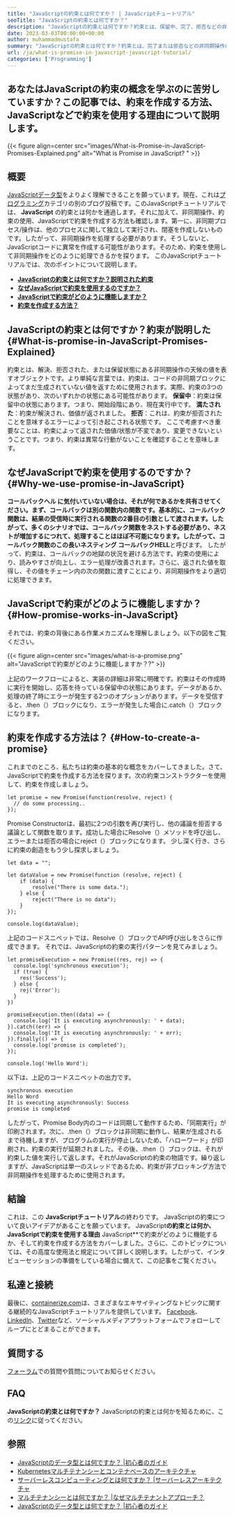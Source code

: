 ```yaml
---
title: "JavaScriptの約束とは何ですか？ | JavaScriptチュートリアル" 
seoTitle: "JavaScriptの約束とは何ですか？" 
description: "JavaScriptの約束とは何ですか？約束とは、保留中、完了、拒否などの非同期操作の最終結果を与えるコードのブロックです。" 
date: 2023-03-03T00:00:00+00:00
author: muhammadmustafa
summary: "JavaScriptの約束とは何ですか？約束とは、完了または拒否などの非同期操作の最終結果を与えるコードのブロックです。" 
url: /ja/what-is-promise-in-javascript-javascript-tutorial/
categories: ['Programming']
---
```


## あなたはJavaScriptの約束の概念を学ぶのに苦労していますか？この記事では、約束を作成する方法、JavaScriptなどで約束を使用する理由について説明します。

{{< figure align=center src="images/What-is-Promise-in-JavaScript-Promises-Explained.png" alt="What is Promise in JavaScript? " >}}


## 概要
[JavaScriptデータ型][1]をよりよく理解できることを願っています。現在、これは[プログラミング][2]カテゴリの別のブログ投稿です。このJavaScriptチュートリアルでは、 **JavaScript** の約束とは何かを通過します。それに加えて、非同期操作、約束の使用、JavaScriptで約束を作成する方法も確認します。第一に、非同期プロセス/操作は、他のプロセスに関して独立して実行され、閉塞を作成しないものです。したがって、非同期操作を処理する必要があります。そうしないと、JavaScriptコードに異常を作成する可能性があります。そのため、約束を使用して非同期操作をどのように処理できるかを探ります。
このJavaScriptチュートリアルでは、次のポイントについて説明します。
* **[JavaScriptの約束とは何ですか？説明された約束][3]** 
* **[なぜJavaScriptで約束を使用するのですか？][4]** 
* **[JavaScriptで約束がどのように機能しますか？][5]** 
* **[約束を作成する方法？][6]** 

## JavaScriptの約束とは何ですか？約束が説明した {#What-is-promise-in-JavaScript-Promises-Explained}

約束とは、解決、拒否された、または保留状態にある非同期操作の天候の値を表すオブジェクトです。より単純な言葉では、約束は、コードの非同期ブロックによってまだ生成されていない値を返すために使用されます。実際、約束の3つの状態があり、次のいずれかの状態にある可能性があります。
**保留中**：約束は保留中の状態にあります。つまり、開始段階にあり、現在実行中です。
**満たされた**：約束が解決され、価値が返されました。
**拒否**：これは、約束が拒否されたことを意味するエラーによって引き起こされる状態です。
ここで考慮すべき重要なことは、約束によって返された価値/状態が不変であり、変更できないということです。つまり、約束は異常な行動がないことを確認することを意味します。

## なぜJavaScriptで約束を使用するのですか？ {#Why-we-use-promise-in-JavaScript}

**コールバックヘル **に気付いていない場合は、それが何であるかを共有させてください。まず、コールバックは別の関数内の関数です。基本的に、コールバック関数は、結果の受信時に実行される関数の2番目の引数として渡されます。したがって、多くのシナリオでは、コールバック関数をネストする必要があり、ネストが増加するにつれて、処理することはほぼ不可能になります。したがって、コールバック関数のこの長いネスティング** コールバックHELL**と呼びます。
したがって、約束は、コールバックの地獄の状況を避ける方法です。約束の使用により、読みやすさが向上し、エラー処理が改善されます。さらに、返された値を取得し、その値をチェーン内の次の関数に渡すことにより、非同期操作をより適切に処理できます。

## JavaScriptで約束がどのように機能しますか？ {#How-promise-works-in-JavaScript}

それでは、約束の背後にある作業メカニズムを理解しましょう。以下の図をご覧ください。

{{< figure align=center src="images/what-is-a-promise.png" alt="JavaScriptで約束がどのように機能しますか？?" >}}

上記のワークフローによると、実装の詳細は非常に明確です。約束はその作成時に実行を開始し、応答を待っている保留中の状態にあります。データがあるか、処理の終了時にエラーが発生する2つのオプションがあります。データを受信すると、.then（）ブロックになり、エラーが発生した場合に.catch（）ブロックになります。

## 約束を作成する方法は？ {#How-to-create-a-promise}

これまでのところ、私たちは約束の基本的な概念をカバーしてきました。さて、JavaScriptで約束を作成する方法を探ります。次の約束コンストラクターを使用して、約束を作成しましょう。
```
let promise = new Promise(function(resolve, reject) {
  // do some processing.. 
});
```
Promise Constructorは、最初に2つの引数を再び実行し、他の議論を拒否する議論として関数を取ります。成功した場合にResolve（）メソッドを呼び出し、エラーまたは拒否の場合にreject（）ブロックになります。
少し深く行き、さらに約束の創造をもう少し探求しましょう。
```
let data = "";

let dataValue = new Promise(function (resolve, reject) {
    if (data) {
        resolve("There is some data.");
    } else {
        reject("There is no data");
    }
});

console.log(dataValue);
```
上記のコードスニペットでは、Resolve（）ブロックでAPI呼び出しをさらに作成できます。
それでは、JavaScriptの約束の実行パターンを見てみましょう。
```
let promiseExecution = new Promise((res, rej) => {
  console.log('synchronous execution');
  if (true) {
    res('Success');
  } else {
    rej('Error');
  }
})

promiseExecution.then((data) => {
  console.log('It is executing asynchronously: ' + data);
}).catch((err) => {
  console.log('It is executing asynchronously: ' + err);
}).finally(() => {
  console.log('promise is completed');
});

console.log('Hello Word');
```
以下は、上記のコードスニペットの出力です。
```
synchronous execution
Hello Word
It is executing asynchronously: Success
promise is completed
```
したがって、Promise Body内のコードは同期して動作するため、「同期実行」が印刷されます。次に、.then（）ブロックは非同期に動作し、結果が生成されるまで待機しますが、プログラムの実行が停止しないため、「ハローワード」が印刷され、約束の実行が延期されました。その後、.then（）ブロックは、それが約束した値を実行して返します。それがJavaScriptの約束の物語です。繰り返しますが、JavaScriptは単一のスレッドであるため、約束が非ブロッキング方法で非同期操作を処理するために使用されます。

## 結論
これは、この **JavaScriptチュートリアル**の終わりです。 JavaScriptの約束について良いアイデアがあることを願っています。 JavaScript**の約束とは何か、JavaScriptで約束を使用する理由** JavaScript**で約束がどのように機能するか、そして約束を作成する方法をカバーしました。さらに、このトピックについては、その高度な使用法と規定について詳しく説明します。したがって、インタビューセッションの準備をしている場合に備えて、この記事をご覧ください。

## 私達と接続
最後に、[containerize.com][7]は、さまざまなエキサイティングなトピックに関する継続的なJavaScriptチュートリアルを提供しています。 [Facebook][8]、[LinkedIn][9]、[Twitter][10]など、ソーシャルメディアプラットフォームでフォローしてループにとどまることができます。

## 質問する
[フォーラム][11]での質問や質問についてお知らせください。

## FAQ
**JavaScriptの約束とは何ですか？** 
JavaScriptの約束とは何かを知るために、この[リンク][3]に従ってください。

## 参照
  * [JavaScriptのデータ型とは何ですか？ |初心者のガイド][1]
  * [Kubernetesマルチテナンシーとコンテナベースのアーキテクチャ][12]
  * [サーバーレスコンピューティングとは何ですか？ |サーバーレスアーキテクチャ][13]
  * [マルチテナンシーとは何ですか？ |なぜマルチテナントアプローチ？][14]
  * [JavaScriptのデータ型とは何ですか？ |初心者のガイド][15]



[1]: https://blog.containerize.com/programming/what-are-javascript-data-types-a-beginners-guide/
[2]: https://blog.containerize.com/categories/programming/
[3]: #What-is-promise-in-JavaScript-Promises-Explained
[4]: #Why-we-use-promise-in-JavaScript
[5]: #How-promise-works-in-JavaScript
[6]: #How-to-create-a-promise
[7]: https://www.containerize.com/
[8]: https://web.facebook.com/containerize
[9]: https://www.linkedin.com/company/containerize/
[10]: https://twitter.com/containerize_co
[11]: https://forum.containerize.com/
[12]: https://blog.containerize.com/kubernetes-multi-tenancy-container-based-architecture/
[13]: https://blog.containerize.com/programming/what-is-serverless-computing-serverless-architecture/
[14]: https://blog.containerize.com/programming/what-is-multitenancy-why-a-multi-tenant-approach-2/
[15]: https://blog.containerize.com/programming/what-are-javascript-data-types-a-beginners-guide/
